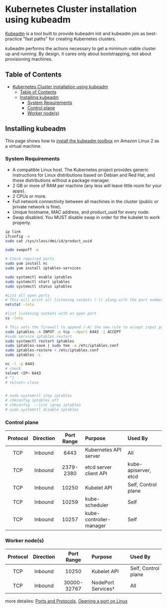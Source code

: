 # Kubernetes Cluster installation using kubeadm
[Kubeadm](https://kubernetes.io/docs/reference/setup-tools/kubeadm/) is a tool built to provide kubeadm init and kubeadm join as best-practice "fast paths" for creating Kubernetes clusters.

kubeadm performs the actions necessary to get a minimum viable cluster up and running. By design, it cares only about bootstrapping, not about provisioning machines.

<!-- TABLE OF CONTENTS -->
## Table of Contents
- [Kubernetes Cluster installation using kubeadm](#kubernetes-cluster-installation-using-kubeadm)
  - [Table of Contents](#table-of-contents)
  - [Installing kubeadm](#installing-kubeadm)
    - [System Requirements](#system-requirements)
    - [Control plane](#control-plane)
    - [Worker node(s)](#worker-nodes)

## Installing kubeadm
This page shows how to [install the kubeadm toolbox](https://kubernetes.io/docs/setup/production-environment/tools/kubeadm/install-kubeadm/) on Amazon Linux 2 as a virtual machine.

### System Requirements
- A compatible Linux host. The Kubernetes project provides generic instructions for Linux distributions based on Debian and Red Hat, and those distributions without a package manager.
- 2 GB or more of RAM per machine (any less will leave little room for your apps).
- 2 CPUs or more.
- Full network connectivity between all machines in the cluster (public or private network is fine).
- Unique hostname, MAC address, and product_uuid for every node.
- Swap disabled. You MUST disable swap in order for the kubelet to work properly.

```sh
ip link 
ifconfig -a
sudo cat /sys/class/dmi/id/product_uuid

sudo swapoff -a

# Check required ports
sudo yum install nc
sudo yum install iptables-services

sudo systemctl enable iptables
sudo systemctl start iptables
sudo systemctl status iptables

#List all open ports
# This will print all listening sockets (-l) along with the port number (-n), with TCP ports (-t) and UDP ports (-u) also listed in the output.
netstat -lntu

#list listening sockets with an open port
ss -lntu

# This sets the firewall to append (-A) the new rule to accept input packets via protocol (-p) TCP where the destination port (--dport) is 6443, and specifies the target jump (-j) rule as ACCEPT.
sudo iptables -A INPUT -p tcp --dport 6443 -j ACCEPT
#sudo service iptables restart
sudo systemctl restart iptables
sudo iptables-save | sudo tee -a /etc/iptables.conf
sudo iptables-restore < /etc/iptables.conf
sudo iptables -L

nc -l -p 6443
# check
telnet <IP> 6443
# ^]
# telnet> close


# sudo systemctl stop iptables
# chkconfig iptables off
# chkconfig  --list |grep iptables
# sudo systemctl disable iptables
```
### Control plane
| Protocol | Direction | Port Range | Purpose                 | Used By              |
| :------: | :-------: | :--------: | :---------------------- | :------------------- |
|   TCP    |  Inbound  |    6443    | Kubernetes API server   | All                  |
|   TCP    |  Inbound  | 2379-2380  | etcd server client API  | kube-apiserver, etcd |
|   TCP    |  Inbound  |   10250    | Kubelet API             | Self, Control plane  |
|   TCP    |  Inbound  |   10259    | kube-scheduler          | Self                 |
|   TCP    |  Inbound  |   10257    | kube-controller-manager | Self                 |

### Worker node(s)
| Protocol | Direction | Port Range  | Purpose            | Used By             |
| :------: | :-------: | :---------: | :----------------- | :------------------ |
|   TCP    |  Inbound  |    10250    | Kubelet API        | Self, Control plane |
|   TCP    |  Inbound  | 30000-32767 | NodePort Services† | All                 |

more detailes: [Ports and Protocols](https://kubernetes.io/docs/reference/ports-and-protocols/), [Opening a port on Linux](https://www.digitalocean.com/community/tutorials/opening-a-port-on-linux)